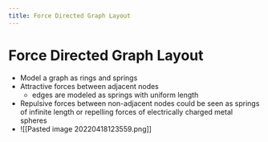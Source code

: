 ```yaml
---
title: Force Directed Graph Layout
---
```


# Force Directed Graph Layout
- Model a graph as rings and springs  
- Attractive forces between adjacent nodes  
	- edges are modeled as springs with uniform length  
- Repulsive forces between non-adjacent nodes could be seen as springs of infinite length or repelling forces of electrically charged metal spheres
- ![[Pasted image 20220418123559.png]]














